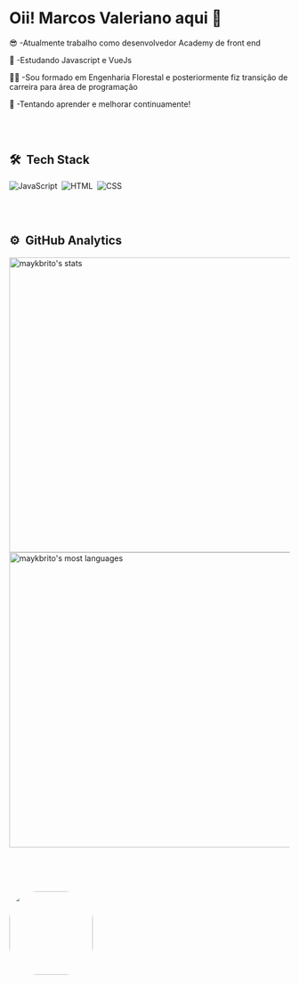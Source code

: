 # Oii! Marcos Valeriano aqui 🤘

😎 -Atualmente trabalho como desenvolvedor Academy de front end

🧐 -Estudando Javascript e VueJs

👨‍💻 -Sou formado em Engenharia Florestal e posteriormente fiz transição de carreira para área de programação 

🤲 -Tentando aprender e melhorar continuamente!

<br><br>

## 🛠 &nbsp;Tech Stack

![JavaScript](https://img.shields.io/badge/-JavaScript-05122A?style=flat&logo=javascript)&nbsp;
![HTML](https://img.shields.io/badge/-HTML-05122A?style=flat&logo=HTML5)&nbsp;
![CSS](https://img.shields.io/badge/-CSS-05122A?style=flat&logo=CSS3&logoColor=1572B6)&nbsp;


<br><br>

## ⚙️ &nbsp;GitHub Analytics

<p align="left">
<img width="530em" src="https://github-readme-stats.vercel.app/api?username=marcosfov&show_icons=true&theme=vision-friendly-dark" alt="maykbrito's stats"/>
<img width="530em" src="https://github-readme-stats.vercel.app/api/top-langs/?username=marcosfov&layout=compact&theme=vision-friendly-dark" alt="maykbrito's most languages"/>
</p>

<br><br>

<div style="display: inline_block"><br>
  <img align="left" alt="" height="150" style="border-radius:50px;" src="https://images.app.goo.gl/9uN8vPbkG3CYx2gu6?width=676&height=676">
</div>
